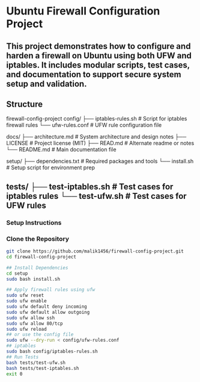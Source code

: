 # Ubuntu Firewall Configuration Project 
This project demonstrates how to configure and harden a firewall on Ubuntu using both UFW and iptables. It includes modular scripts, test cases, and documentation to support secure system setup and validation.
---
## Structure
firewall-config-project
config/ ├── iptables-rules.sh # Script for iptables firewall rules └── ufw-rules.conf # UFW rule configuration file

docs/ ├── architecture.md # System architecture and design notes ├── LICENSE # Project license (MIT) ├── READ.md # Alternate readme or notes └── README.md # Main documentation file

setup/ ├── dependencies.txt # Required packages and tools └── install.sh # Setup script for environment prep

tests/ ├── test-iptables.sh # Test cases for iptables rules └── test-ufw.sh # Test cases for UFW rules
---
### Setup Instructions
### Clone the Repository

```bash
git clone https://github.com/malik1456/firewall-config-project.git
cd firewall-config-project

## Install Dependencies
cd setup
sudo bash install.sh

## Apply firewall rules using ufw
sudo ufw reset
sudo ufw enable
sudo ufw default deny incoming
sudo ufw default allow outgoing
sudo ufw allow ssh
sudo ufw allow 80/tcp
sudo ufw reload
## or use the config file
sudo ufw --dry-run < config/ufw-rules.conf
## iptables
sudo bash config/iptables-rules.sh
## Run Tests
bash tests/test-ufw.sh
bash tests/test-iptables.sh
exit 0
```


